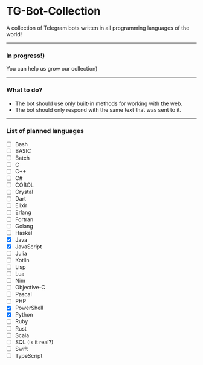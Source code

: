 # TG-Bot-Collection
A collection of Telegram bots written in all programming languages of the world!
___

### In progress!)
You can help us grow our collection)
___

### What to do?
- The bot should use only built-in methods for working with the web.
- The bot should only respond with the same text that was sent to it.
___

### List of planned languages

- [ ] Bash
- [ ] BASIC
- [ ] Batch
- [ ] C
- [ ] C++
- [ ] C#
- [ ] COBOL
- [ ] Crystal
- [ ] Dart
- [ ] Elixir
- [ ] Erlang
- [ ] Fortran
- [ ] Golang
- [ ] Haskel
- [x] Java
- [x] JavaScript
- [ ] Julia
- [ ] Kotlin
- [ ] Lisp
- [ ] Lua
- [ ] Nim
- [ ] Objective-C
- [ ] Pascal
- [ ] PHP
- [x] PowerShell 
- [x] Python
- [ ] Ruby
- [ ] Rust
- [ ] Scala
- [ ] SQL (Is it real?)
- [ ] Swift
- [ ] TypeScript
